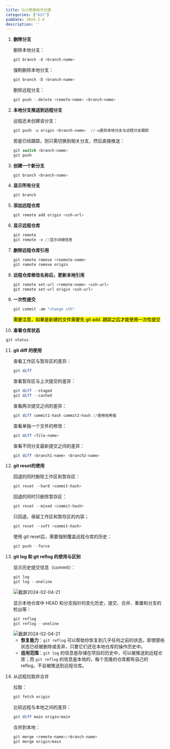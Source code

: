 ```yaml
---
title: Git常用命令记录
categories: ["Git"]
pubDate: 2024-2-4
description: ''
---
```


1. **删除分支**

   删除本地分支：

   ```powershell
   git branch -d <branch-name>
   ```

   强制删除本地分支：

   ```powershell
   git branch -D <branch-name>
   ```

   删除远程分支：

   ```powershell
   git push --delete <remote-name> <branch-name>
   ```

   

2. **本地分支推送到远程分支**

   远程还未创建该分支：

   ```powershell
   git push -u origin <branch-name>  //-u是将本地分支与远程分支跟踪
   ```

   若是已经跟踪，则只需切换到相关分支，然后直接推送：

   ```powershell
   git switch <branch-name>
   git push
   ```

   

3. **创建一个新分支**

   ```powershell
   git branch <branch-name>
   ```

   

4. **显示所有分支**

   ```powershell
   git branch
   ```



5. **添加远程仓库**

   ```powershell
   git remote add origin <ssh-url>
   ```

   

6. **显示远程仓库**

   ```powershell
   git remote
   git remote -v //显示详细信息
   ```

   

7. **删除远程仓库引用**

   ```powershell
   git remote remove <reomote-name>
   git remote remove origin
   ```

   

8. **远程仓库修改名称后，更新本地引用**

   ```powershell
   git remote set-url <remote-name> <ssh-url>
   git remote set-url origin <ssh-url>
   ```

   

9. **一次性提交**

   ```powershell
   git commit -am "change sth"
   ```

   <mark>需要注意，如果是新建的文件需要先 git add .跟踪之后才能使用一次性提交</mark>

10. **查看仓库状态**

   ```powershell
   git status
   ```

   

11. **git diff 的使用**

    查看工作区与暂存区的差异：

    ```powershell
    git diff
    ```

    查看暂存区与上次提交的差异：

    ```powershell
    git diff --staged
    git diff --cached
    ```

    查看两次提交之间的差异：

    ```powershell
    git diff commit1-hash commit2-hash //使用哈希值
    ```

    查看单独一个文件的修改：

    ```powershell
    git diff <file-name>
    ```

    查看不同分支最新提交之间的差异：

    ```powershell
    git diff <branch1-name> <branch2-name>
    ```

    

12. **git reset的使用**

    回退的同时删除工作区和暂存区：

    ```powershell
    git reset --hard <commit-hash>
    ```

    回退的同时只删除暂存区：

    ```powershell
    git reset --mixed <commit-hash>
    ```

    只回退，保留工作区和暂存区的内容；

    ```powershell
    git reset --soft <commit-hash>
    ```

    使用 git reset后，需要强制覆盖远程仓库的历史：

    ```powershell
    git push --force
    ```

    

13. **git log 和 git reflog 的使用与区别**

    显示历史提交信息（commit）：

    ``` powershell
    git log
    git log --oneline
    ```

    <img src="https://cdn.jsdelivr.net/gh/SUNSIR007/picx-images-hosting@master/20240204/截屏2024-02-04-21.56.41.1pk59etdblds.png" alt="截屏2024-02-04-21" />

    显示本地仓库中 HEAD 和分支指针的变化历史，提交、合并、重置和分支的检出等：

    ```powershell
    git reflog
    git reflog --oneline
    ```

    <img src="https://cdn.jsdelivr.net/gh/SUNSIR007/picx-images-hosting@master/20240204/截屏2024-02-04-21.57.23.32u2ng8nyyc0.png" alt="截屏2024-02-04-21" />

    - **恢复能力**：`git reflog` 可以帮助你恢复到几乎任何之前的状态，即使那些状态已经被删除或丢弃，只要它们还在本地仓库的操作历史中。
    - **适用范围**：`git log` 的信息是存储在项目的历史中，可以被推送到远程仓库；而 `git reflog` 的信息是本地的，每个克隆的仓库都有自己的 reflog，不会被推送到远程仓库。



12. 从远程拉取并合并

    拉取：

    ```powershell
    git fetch origin
    ```

    比较远程与本地之间的差异：

    ```powershell
    git diff main origin/main
    ```

    合并到本地：

    ```powershell
    git merge <remote-name>/<branch-name>
    git merge origin/main
    ```

    
